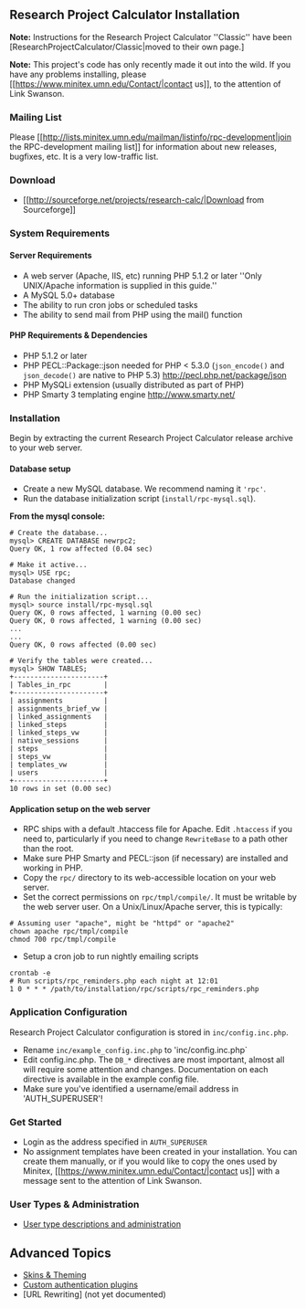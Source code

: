 ## Research Project Calculator Installation
**Note:** Instructions for the Research Project Calculator ''Classic'' have been [ResearchProjectCalculator/Classic|moved to their own page.]

**Note:** This project's code has only recently made it out into the wild. If you have any problems installing, please [[https://www.minitex.umn.edu/Contact/|contact us]], to the attention of Link Swanson.

### Mailing List
Please [[http://lists.minitex.umn.edu/mailman/listinfo/rpc-development|join the RPC-development mailing list]] for information about new releases, bugfixes, etc. It is a very low-traffic list.

### Download
 - [[http://sourceforge.net/projects/research-calc/|Download from Sourceforge]]

### System Requirements
#### Server Requirements
 - A web server (Apache, IIS, etc) running PHP 5.1.2 or later  ''Only UNIX/Apache information is supplied in this guide.''
 - A MySQL 5.0+ database
 - The ability to run cron jobs or scheduled tasks
 - The ability to send mail from PHP using the mail() function

#### PHP Requirements & Dependencies
 - PHP 5.1.2 or later
 - PHP PECL::Package::json needed for PHP < 5.3.0 (`json_encode()` and `json_decode()` are native to PHP 5.3) http://pecl.php.net/package/json
 - PHP MySQLi extension (usually distributed as part of PHP)
 - PHP Smarty 3 templating engine http://www.smarty.net/

### Installation
Begin by extracting the current Research Project Calculator release archive to your web server.

#### Database setup
 - Create a new MySQL database. We recommend naming it `'rpc'`.
 - Run the database initialization script (`install/rpc-mysql.sql`).

**From the mysql console:**

```
# Create the database...
mysql> CREATE DATABASE newrpc2;
Query OK, 1 row affected (0.04 sec)

# Make it active...
mysql> USE rpc;
Database changed

# Run the initialization script...
mysql> source install/rpc-mysql.sql
Query OK, 0 rows affected, 1 warning (0.00 sec)
Query OK, 0 rows affected, 1 warning (0.00 sec)
...
...
Query OK, 0 rows affected (0.00 sec)

# Verify the tables were created...
mysql> SHOW TABLES;
+----------------------+
| Tables_in_rpc        |
+----------------------+
| assignments          |
| assignments_brief_vw |
| linked_assignments   |
| linked_steps         |
| linked_steps_vw      |
| native_sessions      |
| steps                |
| steps_vw             |
| templates_vw         |
| users                |
+----------------------+
10 rows in set (0.00 sec)
```
#### Application setup on the web server
 - RPC ships with a default .htaccess file for Apache.  Edit `.htaccess` if you need to, particularly if you need to change `RewriteBase` to a path other than the root.
 - Make sure PHP Smarty and PECL::json (if necessary) are installed and working in PHP.
 - Copy the `rpc/` directory to its web-accessible location on your web server.
 - Set the correct permissions on `rpc/tmpl/compile/`. It must be writable by the web server user. On a Unix/Linux/Apache server, this is typically:

```
# Assuming user "apache", might be "httpd" or "apache2"
chown apache rpc/tmpl/compile
chmod 700 rpc/tmpl/compile
```
 - Setup a cron job to run nightly emailing scripts

```
crontab -e
# Run scripts/rpc_reminders.php each night at 12:01
1 0 * * * /path/to/installation/rpc/scripts/rpc_reminders.php
```
### Application Configuration
Research Project Calculator configuration is stored in `inc/config.inc.php`.

 - Rename `inc/example_config.inc.php` to 'inc/config.inc.php`
 - Edit config.inc.php.  The `DB_*` directives are most important, almost all will require some attention and changes.  Documentation on each directive is available in the example config file.
 - Make sure you've identified a username/email address in 'AUTH_SUPERUSER'!

### Get Started
 - Login as the address specified in `AUTH_SUPERUSER`
 - No assignment templates have been created in your installation. You can create them manually, or if you would like to copy the ones used by Minitex, [[https://www.minitex.umn.edu/Contact/|contact us]] with a message sent to the attention of Link Swanson.

### User Types & Administration
 - [User type descriptions and administration](doc/useradmin.md)

## Advanced Topics
 - [Skins & Theming](doc/skins.md)
 - [Custom authentication plugins](doc/authplugins.md)
 - [URL Rewriting] (not yet documented)
